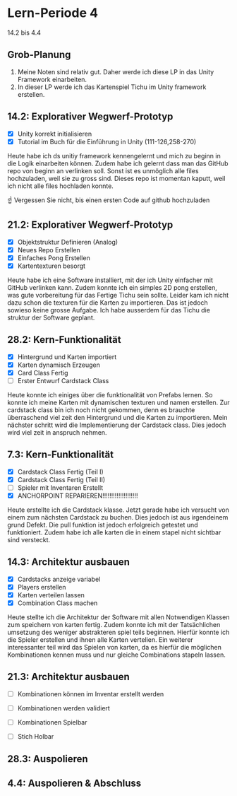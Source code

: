 # Lern-Periode 4

14.2 bis 4.4

## Grob-Planung

1. Meine Noten sind relativ gut. Daher werde ich diese LP in das Unity Framework einarbeiten.
2. In dieser LP werde ich das Kartenspiel Tichu im Unity framework erstellen. 

## 14.2: Explorativer Wegwerf-Prototyp

- [X] Unity korrekt initialisieren
- [X] Tutorial im Buch für die Einführung in Unity (111-126,258-270)

Heute habe ich ds unitiy framework kennengelernt und mich zu beginn in die Logik einarbeiten können. Zudem habe ich gelernt dass man das GitHub repo von beginn an verlinken soll. Sonst ist es unmöglich alle files hochzuladen, weil sie zu gross sind. Dieses repo ist momentan kaputt, weil ich nicht alle files hochladen konnte.

☝️ Vergessen Sie nicht, bis einen ersten Code auf github hochzuladen

## 21.2: Explorativer Wegwerf-Prototyp

- [X] Objektstruktur Definieren (Analog)
- [X] Neues Repo Erstellen
- [X] Einfaches Pong Erstellen
- [X] Kartentexturen besorgt

Heute habe ich eine Software installiert, mit der ich Unity einfacher mit GitHub verlinken kann. Zudem konnte ich ein simples 2D pong erstellen, was gute vorbereitung für das Fertige Tichu sein sollte. Leider kam ich nicht dazu schon die texturen für die Karten zu importieren. Das ist jedoch sowieso keine grosse Aufgabe. Ich habe ausserdem für das Tichu die struktur der Software geplant.

## 28.2: Kern-Funktionalität

- [X] Hintergrund und Karten importiert
- [X] Karten dynamisch Erzeugen
- [X] Card Class Fertig
- [ ] Erster Entwurf Cardstack Class

Heute konnte ich einiges über die funktionalität von Prefabs lernen. So konnte ich meine Karten mit dynamischen texturen und namen erstellen. Zur cardstack class bin ich noch nicht gekommen, denn es brauchte überraschend viel zeit den Hintergrund und die Karten zu importieren. Mein nächster schritt wird die Implementierung der Cardstack class. Dies jedoch wird viel zeit in anspruch nehmen.
## 7.3: Kern-Funktionalität

- [X] Cardstack Class Fertig (Teil I)
- [X] Cardstack Class Fertig (Teil II)
- [ ] Spieler mit Inventaren Erstellt
- [X] ANCHORPOINT REPARIEREN!!!!!!!!!!!!!!!!!!!!

Heute erstellte ich die Cardstack klasse. Jetzt gerade habe ich versucht von einem zum nächsten Cardstack zu buchen. Dies jedoch ist aus irgendeinem grund Defekt. Die pull funktion ist jedoch erfolgreich getestet und funktioniert. Zudem habe ich alle karten die in einem stapel nicht sichtbar sind versteckt.

## 14.3: Architektur ausbauen
- [X] Cardstacks anzeige variabel
- [X] Players erstellen
- [X] Karten verteilen lassen
- [X] Combination Class machen

Heute stellte ich die Architektur der Software mit allen Notwendigen Klassen zum speichern von karten fertig. Zudem konnte ich mit der Tatsächlichen umsetzung des weniger abstrakteren spiel teils beginnen. Hierfür konnte ich die Spieler erstellen und ihnen alle Karten vertelien. Ein weiterer interessanter teil wird das Spielen von karten, da es hierfür die möglichen Kombinationen kennen muss und nur gleiche Combinations stapeln lassen.

## 21.3: Architektur ausbauen
- [ ] Kombinationen können im Inventar erstellt werden
- [ ] Kombinationen werden validiert
- [ ] Kombinationen Spielbar
- [ ] Stich Holbar



## 28.3: Auspolieren

## 4.4: Auspolieren & Abschluss

